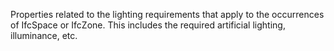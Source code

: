 Properties related to the lighting requirements that apply to the occurrences of IfcSpace or IfcZone. This includes the required artificial lighting, illuminance, etc.